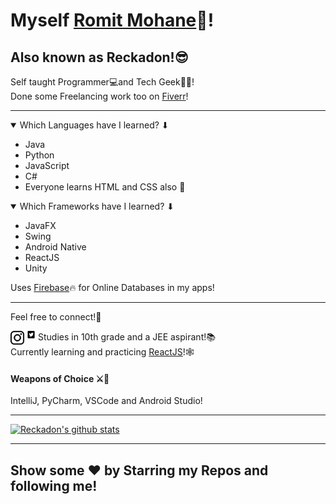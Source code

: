 # Myself <a href='https://github.com/Reckadon'>Romit Mohane</a>👋!
<h2>Also known as Reckadon!😎</h2>

Self taught Programmer💻and Tech Geek👨‍💻! <br/>
Done some Freelancing work too on <a href='https://www.fiverr.com/reckadon?public_mode=true'>Fiverr</a>! <hr/>
<details open>
<summary>Which Languages have I learned? ⬇</summary>
<ul>
  <li>Java</li>
  <li>Python</li>
  <li>JavaScript</li>
  <li>C#</li>
  <li>Everyone learns HTML and CSS also 🤣</li>
</ul>
  </details>
  <details open>
  <summary>Which Frameworks have I learned? ⬇</summary>
<ul>
  <li>JavaFX</li>
  <li>Swing</li>
  <li>Android Native</li>
  <li>ReactJS</li>
  <li>Unity</li>
</ul></details>

Uses <a href='https://firebase.google.com/'>Firebase</a>🔥 for Online Databases in my apps!<hr/>
Feel free to connect!💃

  <a href='https://www.instagram.com/its_romit.m/'>
    <img src='./img/insta.png' align='left' width='22px'>
    </a>
  <a href='https://twitter.com/MohaneRomit'><img src='./img/twitter.png' align='left' width='22px'></a>

Studies in 10th grade and a JEE aspirant!📚
<br/>
Currently learning and practicing <a href='https://reactjs.org/'>ReactJS</a>!🕸

<h4>Weapons of Choice ⚔🏹</h4>
IntelliJ, PyCharm, VSCode and Android Studio!
<hr>

[![Reckadon's github stats](https://github-readme-stats.vercel.app/api?username=Reckadon&theme=dark)](https://github.com/anuraghazra/github-readme-stats)


<hr/>
<h2>Show some ❤ by Starring my Repos and following me!<h2/>

